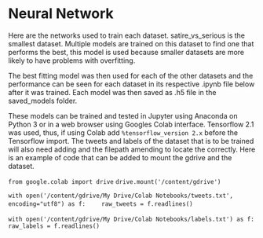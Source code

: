 # Neural Network #

Here are the networks used to train each dataset.  satire_vs_serious is the 
smallest dataset.  Multiple models are trained on this dataset to find one that 
performs the best, this model is used because smaller datasets are more likely
to have problems with overfitting. 

The best fitting model was then used for each of the other datasets and the
performance can be seen for each dataset in its respective .ipynb file below 
after it was trained.  Each model was then saved as .h5 file in the 
saved_models folder.

These models can be trained and tested in Jupyter using Anaconda on Python 3 or 
in a web browser using Googles Colab interface. Tensorflow 2.1 was used, thus, 
if using Colab add `%tensorflow_version 2.x` before the Tensorflow import.
The tweets and labels of the dataset that is to be trained will also need
adding and the filepath amending to locate the correctly. Here is an example of
code that can be added to mount the gdrive and the dataset.

`from google.colab import drive`
`drive.mount('/content/gdrive')`

`with open('/content/gdrive/My Drive/Colab Notebooks/tweets.txt', encoding="utf8") as f:`
`    raw_tweets = f.readlines()`
    
`with open('/content/gdrive/My Drive/Colab Notebooks/labels.txt') as f:`
`    raw_labels = f.readlines()`

